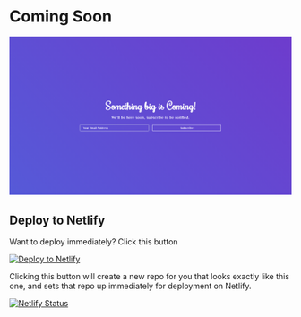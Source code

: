 # Coming Soon

![Coming Soon](/src/assets/images/screenshot.png)

## Deploy to Netlify

Want to deploy immediately? Click this button

[![Deploy to Netlify](https://www.netlify.com/img/deploy/button.svg)](https://app.netlify.com/start/deploy?repository=https://github.com/LazyFolks/Coming-Soon)

Clicking this button will create a new repo for you that looks exactly like this one, and sets that repo up immediately for deployment on Netlify.

[![Netlify Status](https://api.netlify.com/api/v1/badges/fc704a9f-eb88-4319-a4e5-3d2105444f91/deploy-status)](https://app.netlify.com/sites/something-big-is-coming/deploys)